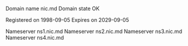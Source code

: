 Domain  name    nic.md
Domain state    OK

Registered on   1998-09-05
Expires    on   2029-09-05

Nameserver      ns1.nic.md
Nameserver      ns2.nic.md
Nameserver      ns3.nic.md
Nameserver      ns4.nic.md

